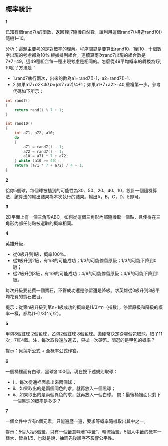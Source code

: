 ## 概率統計

**1**

已知有個rand7()的函數，返回1到7隨機自然數，讓利用這個rand7()構造rand10() 隨機1~10。


分析：這題主要考的是對概率的理解。程序關鍵是要算出rand10，1到10，十個數字出現的考慮都為10%.根據排列組合，連續算兩次rand7出現的組合數是7*7=49，這49種組合每一種出現考慮是相同的。怎麼從49平均概率的轉換為1到10呢？方法是：
- 1.rand7執行兩次，出來的數為a1=rand7()-1，a2=rand7()-1.
- 2.如果a1*7+a2<40,b=(a1*7+a2)/4+1；如果a1*7+a2>=40,重複第一步。參考代碼如下所示：
```c
int rand7()
{
	return rand() % 7 + 1;
}

int rand10()
{
	int a71, a72, a10;
	do
	{
		a71 = rand7() - 1;
		a72 = rand7() - 1;
		a10 = a71 * 7 + a72;
	} while (a10 >= 40);
	return (a71 * 7 + a72) / 4 + 1;
}
```

**2**

給你5個球，每個球被抽到的可能性為30、50、20、40、10，設計一個隨機算法，該算法的輸出結果為本次執行的結果。輸出A，B，C，D，E即可。


**3**

2D平面上有一個三角形ABC，如何從這個三角形內部隨機取一個點，且使得在三角形內部任何點被選取的概率相同。


**4**

英雄升級，
- 從0級升到1級，概率100%。
- 從1級升到2級，有1/3的可能成功；1/3的可能停留原級；1/3的可能下降到0級；
- 從2級升到3級，有1/9的可能成功；4/9的可能停留原級；4/9的可能下降到1級。

每次升級要花費一個寶石，不管成功還是停留還是降級。求英雄從0級升到3級平均花費的寶石數目。

提示：從第n級升級到第n+1級成功的概率是(1/3)^n（指數），停留原級和降級的概率一樣，都為[1-(1/3)^n]/2）。

**5**

甲包8個紅球 2個藍球，乙包2個紅球 8個藍球。拋硬幣決定從哪個包取球，取了11次，7紅4藍。注，每次取後還放進去，只拋一次硬幣。問選的是甲包的概率？

提示：貝葉斯公式 + 全概率公式作答。


**6**

一個桶裡面有白球、黑球各100個，現在按下述規則取球：
- i 、每次從通裡面拿出來兩個球；
- ii、如果取出的是兩個同色的求，就再放入一個黑球；
- ii、如果取出的是兩個異色的求，就再放入一個白球。
問：最後桶裡面只剩下一個黑球的概率是多少？


**7**

一個文件中含有n個元素，只能遍歷一遍，要求等概率隨機取出其中之一。

提示：5個人抽5個籤，只有一個籤意味著“中籤”，輪流抽籤，5個人中籤的概率一樣大，皆為1/5，也就是說，抽籤先後順序不影響公平性。
